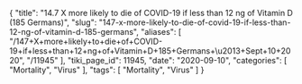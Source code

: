 {
    "title": "14.7 X more likely to die of COVID-19 if less than 12 ng of Vitamin D (185 Germans)",
    "slug": "147-x-more-likely-to-die-of-covid-19-if-less-than-12-ng-of-vitamin-d-185-germans",
    "aliases": [
        "/147+X+more+likely+to+die+of+COVID-19+if+less+than+12+ng+of+Vitamin+D+185+Germans+\u2013+Sept+10+2020",
        "/11945"
    ],
    "tiki_page_id": 11945,
    "date": "2020-09-10",
    "categories": [
        "Mortality",
        "Virus"
    ],
    "tags": [
        "Mortality",
        "Virus"
    ]
}